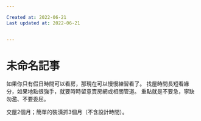 ```yaml
---

Created at: 2022-06-21
Last updated at: 2022-06-21


---
```


# 未命名記事


如果你只有假日時間可以看房，那現在可以慢慢練習看了。
找屋時間長短看緣分，如果地點很強手，就要時時留意賣房網或相關管道。
重點就是不要急，寧缺勿濫、不要委屈。

交屋2個月；簡單的裝潢抓3個月（不含設計時間）。

